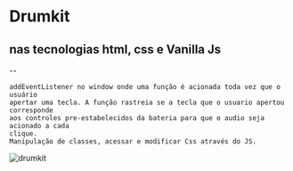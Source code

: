 # Drumkit
## nas tecnologias html, css e Vanilla Js

--

    addEventListener no window onde uma função é acionada toda vez que o usuário
    apertar uma tecla. A função rastreia se a tecla que o usuario apertou corresponde
    aos controles pre-estabelecidos da bateria para que o audio seja acionado a cada
    clique.
    Manipulação de classes, acessar e modificar Css através do JS.
    
![drumkit](https://raw.githubusercontent.com/diegobaena89/javascript/main/Day03%20-%20Drumkit/drum.gif)
